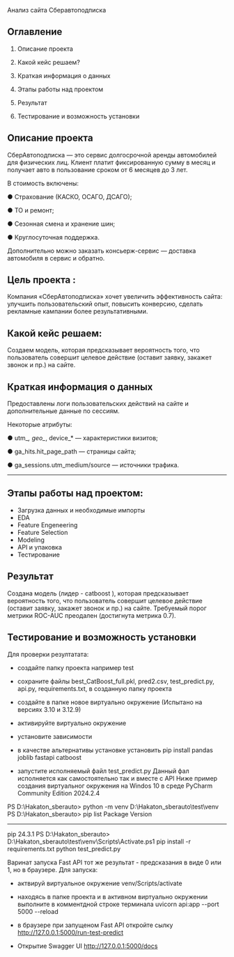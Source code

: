 Анализ сайта Сберавтоподписка
## Оглавление

1. Описание проекта

2. Какой кейс решаем?

3. Краткая информация о данных

4. Этапы работы над проектом

5. Результат

6. Тестирование и возможность установки

## Описание проекта

СберАвтоподписка — это сервис долгосрочной аренды автомобилей для физических лиц. Клиент платит фиксированную сумму в месяц и получает авто в пользование сроком от 6 месяцев до 3 лет.

В стоимость включены:

●	Страхование (КАСКО, ОСАГО, ДСАГО);

●	ТО и ремонт;

●	Сезонная смена и хранение шин;

●	Круглосуточная поддержка.

Дополнительно можно заказать консьерж-сервис — доставка автомобиля в сервис и обратно.


## Цель проекта : 

Компания «СберАвтоподписка» хочет увеличить эффективность сайта: улучшить пользовательский опыт, повысить конверсию, сделать рекламные кампании более результативными. 

## Какой кейс решаем:

Создаем модель, которая предсказывает вероятность того, что пользователь совершит целевое действие (оставит заявку, закажет звонок и пр.) на сайте.

## Краткая информация о данных

Предоставлены логи пользовательских действий на сайте и дополнительные данные по сессиям.

Некоторые атрибуты:

●	utm_*, geo_*, device_* — характеристики визитов;

●	ga_hits.hit_page_path — страницы сайта;

●	ga_sessions.utm_medium/source — источники трафика.

________________________________________

## Этапы работы над проектом:

* Загрузка данных и необходимые импорты
* EDA
* Feature Engeneering
* Feature Selection
* Modeling 
* API и упаковка
* Тестирование

## Результат

Создана  модель (лидер - catboost ), которая предсказывает вероятность того, что пользователь совершит целевое действие (оставит заявку, закажет звонок и пр.) на сайте. Требуемый порог метрики ROC-AUC преодален (достигнута метрика 0.7). 

## Тестирование и возможность установки

Для  проверки резултатата:

* создайте  папку проекта  например test
* сохраните файлы best_CatBoost_full.pkl, pred2.csv, test_predict.py, api.py, requirements.txt, в созданную  папку  проекта
* создайте в папке  новое виртуально окружение (Испытано  на версиях 3.10 и 3.12.9)
* активируйте виртуально окружение
* установите зависимости 
* в качестве альтернативы установке  установить pip install pandas joblib fastapi catboost

* запустите исполняемый файл test_predict.py Данный фал исполняется как самостоятельно так и вместе с API
Ниже  пример создания виртуальног окружения  на Windos 10  в  среде PyCharm Community Edition 2024.2.4

PS D:\Hakaton_sberauto> python -m venv D:\Hakaton_sberauto\test\venv
PS D:\Hakaton_sberauto> pip list
Package Version
------- -------
pip     24.3.1
PS D:\Hakaton_sberauto> D:\Hakaton_sberauto\test\venv\Scripts\Activate.ps1
pip install -r requirements.txt
python test_predict.py

Варинат запуска Fast API тот же  результат - предсказания в виде  0 или 1, но в браузере.
Для  запуска:
* актвируй  виртуальное  окружение
venv/Scripts/activate
* находясь в папке  проекта и в активном виртуально окружении выполните в комментдной строке терминала 
uvicorn api:app --port 5000 --reload
* в  браузере при  запущеном Fast API откройте сылку
http://127.0.0.1:5000/run-test-predict

* Открытие Swagger UI
 http://127.0.0.1:5000/docs